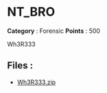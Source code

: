 # NT_BRO

**Category** : Forensic
**Points** : 500

Wh3R333

## Files : 
 - [Wh3R333.zip](./Wh3R333.zip)


